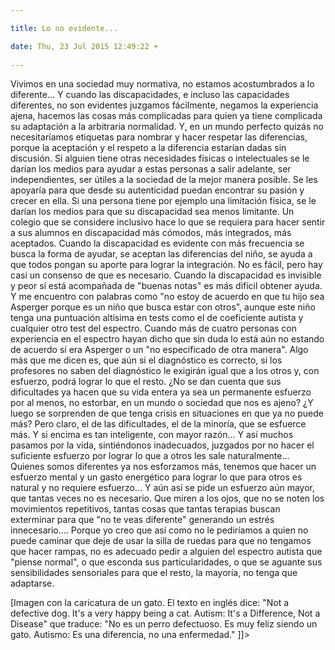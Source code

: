 ```yaml
---

title: Lo no evidente...

date: Thu, 23 Jul 2015 12:49:22 +
 
---
```

Vivimos en una sociedad muy normativa, no estamos acostumbrados a lo diferente... Y cuando las discapacidades, e incluso las capacidades diferentes, no son evidentes juzgamos fácilmente, negamos la experiencia ajena, hacemos las cosas más complicadas para quien ya tiene complicada su adaptación a la arbitraria normalidad.
Y, en un mundo perfecto quizás no necesitaríamos etiquetas para nombrar y hacer respetar las diferencias, porque la aceptación y el respeto a la diferencia estarían dadas sin discusión. Si alguien tiene otras necesidades físicas o intelectuales se le darían los medios para ayudar a estas personas a salir adelante, ser independientes, ser útiles a la sociedad de la mejor manera posible. Se les apoyaría para que desde su autenticidad puedan encontrar su pasión y crecer en ella.
Si una persona tiene por ejemplo una limitación física, se le darían los medios para que su discapacidad sea menos limitante. Un colegio que se considere inclusivo hace lo que se requiera para hacer sentir a sus alumnos en discapacidad más cómodos, más integrados, más aceptados.
Cuando la discapacidad es evidente con más frecuencia se busca la forma de ayudar, se aceptan las diferencias del niño, se ayuda a que todos pongan su aporte para lograr la integración. No es fácil, pero hay casi un consenso de que es necesario.
Cuando la discapacidad es invisible y peor sí está acompañada de "buenas notas" es más difícil obtener ayuda. Y me encuentro con palabras como "no estoy de acuerdo en que tu hijo sea Asperger porque es un niño que busca estar con otros", aunque este niño tenga una puntuación altísima en tests como el de coeficiente autista y cualquier otro test del espectro. Cuando más de cuatro personas con experiencia en el espectro hayan dicho que sin duda lo está aún no estando de acuerdo sí era Asperger o un "no especificado de otra manera". Algo más que me dicen es, que aún si el diagnóstico es correcto, si los profesores no saben del diagnóstico le exigirán igual que a los otros y, con esfuerzo, podrá lograr lo que el resto. ¿No se dan cuenta que sus dificultades ya hacen que su vida entera ya sea un permanente esfuerzo por al menos, no estorbar, en un mundo o sociedad que nos es ajeno? ¿Y luego se sorprenden de que tenga crisis en situaciones en que ya no puede más? Pero claro, el de las dificultades, el de la minoría, que se esfuerce más. Y si encima es tan inteligente, con mayor razón...
Y así muchos pasamos por la vida, sintiéndonos inadecuados, juzgados por no hacer el suficiente esfuerzo por lograr lo que a otros les sale naturalmente...
Quienes somos diferentes ya nos esforzamos más, tenemos que hacer un esfuerzo mental y un gasto energético para lograr lo que para otros es natural y no requiere esfuerzo... Y aún así se pide un esfuerzo aún mayor, que tantas veces no es necesario. Que miren a los ojos, que no se noten los movimientos repetitivos, tantas cosas que tantas terapias buscan exterminar para que "no te veas diferente" generando un estrés innecesario.... Porque yo creo que así como no le pediríamos a quien no puede caminar que deje de usar la silla de ruedas para que no tengamos que hacer rampas, no es adecuado pedir a alguien del espectro autista que "piense normal", o que esconda sus particularidades, o que se aguante sus sensibilidades sensoriales para que el resto, la mayoría, no tenga que adaptarse.


[Imagen con la caricatura de un gato. El texto en inglés dice: "Not a defective dog. It's a very happy being a cat. Autism: It's a Difference, Not a Disease" que traduce: "No es un perro defectuoso. Es muy feliz siendo un gato. Autismo: Es una diferencia, no una enfermedad." ]]>
